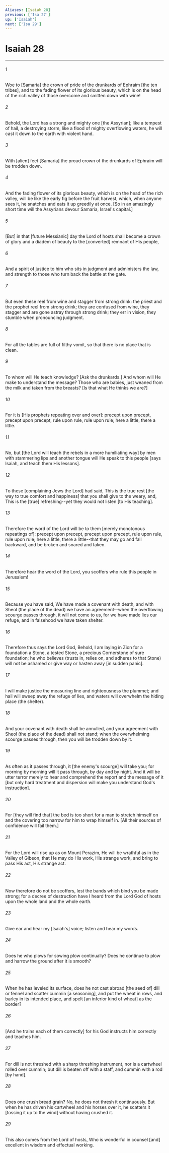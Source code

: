 ```yaml
---
Aliases: [Isaiah 28]
previous: ['Isa 27']
up: ['Isaiah']
next: ['Isa 29']
---
```

# Isaiah 28

***


###### 1 


Woe to [Samaria] the crown of pride of the drunkards of Ephraim [the ten tribes], and to the fading flower of its glorious beauty, which is on the head of the rich valley of those overcome and smitten down with wine! 


###### 2 


Behold, the Lord has a strong and mighty one [the Assyrian]; like a tempest of hail, a destroying storm, like a flood of mighty overflowing waters, he will cast it down to the earth with violent hand. 


###### 3 


With [alien] feet [Samaria] the proud crown of the drunkards of Ephraim will be trodden down. 


###### 4 


And the fading flower of its glorious beauty, which is on the head of the rich valley, will be like the early fig before the fruit harvest, which, when anyone sees it, he snatches and eats it up greedily at once. [So in an amazingly short time will the Assyrians devour Samaria, Israel's capital.] 


###### 5 


[But] in that [future Messianic] day the Lord of hosts shall become a crown of glory and a diadem of beauty to the [converted] remnant of His people, 


###### 6 


And a spirit of justice to him who sits in judgment and administers the law, and strength to those who turn back the battle at the gate. 


###### 7 


But even these reel from wine and stagger from strong drink: the priest and the prophet reel from strong drink; they are confused from wine, they stagger and are gone astray through strong drink; they err in vision, they stumble when pronouncing judgment. 


###### 8 


For all the tables are full of filthy vomit, so that there is no place that is clean. 


###### 9 


To whom will He teach knowledge? [Ask the drunkards.] And whom will He make to understand the message? Those who are babies, just weaned from the milk and taken from the breasts? [Is that what He thinks we are?] 


###### 10 


For it is [His prophets repeating over and over]: precept upon precept, precept upon precept, rule upon rule, rule upon rule; here a little, there a little. 


###### 11 


No, but [the Lord will teach the rebels in a more humiliating way] by men with stammering lips and another tongue will He speak to this people [says Isaiah, and teach them His lessons]. 


###### 12 


To these [complaining Jews the Lord] had said, This is the true rest [the way to true comfort and happiness] that you shall give to the weary, and, This is the [true] refreshing--yet they would not listen [to His teaching]. 


###### 13 


Therefore the word of the Lord will be to them [merely monotonous repeatings of]: precept upon precept, precept upon precept, rule upon rule, rule upon rule; here a little, there a little--that they may go and fall backward, and be broken and snared and taken. 


###### 14 


Therefore hear the word of the Lord, you scoffers who rule this people in Jerusalem! 


###### 15 


Because you have said, We have made a covenant with death, and with Sheol (the place of the dead) we have an agreement--when the overflowing scourge passes through, it will not come to us, for we have made lies our refuge, and in falsehood we have taken shelter. 


###### 16 


Therefore thus says the Lord God, Behold, I am laying in Zion for a foundation a Stone, a tested Stone, a precious Cornerstone of sure foundation; he who believes (trusts in, relies on, and adheres to that Stone) will not be ashamed or give way or hasten away [in sudden panic]. 


###### 17 


I will make justice the measuring line and righteousness the plummet; and hail will sweep away the refuge of lies, and waters will overwhelm the hiding place (the shelter). 


###### 18 


And your covenant with death shall be annulled, and your agreement with Sheol (the place of the dead) shall not stand; when the overwhelming scourge passes through, then you will be trodden down by it. 


###### 19 


As often as it passes through, it [the enemy's scourge] will take you; for morning by morning will it pass through, by day and by night. And it will be utter terror merely to hear and comprehend the report and the message of it [but only hard treatment and dispersion will make you understand God's instruction]. 


###### 20 


For [they will find that] the bed is too short for a man to stretch himself on and the covering too narrow for him to wrap himself in. [All their sources of confidence will fail them.] 


###### 21 


For the Lord will rise up as on Mount Perazim, He will be wrathful as in the Valley of Gibeon, that He may do His work, His strange work, and bring to pass His act, His strange act. 


###### 22 


Now therefore do not be scoffers, lest the bands which bind you be made strong; for a decree of destruction have I heard from the Lord God of hosts upon the whole land and the whole earth. 


###### 23 


Give ear and hear my [Isaiah's] voice; listen and hear my words. 


###### 24 


Does he who plows for sowing plow continually? Does he continue to plow and harrow the ground after it is smooth? 


###### 25 


When he has leveled its surface, does he not cast abroad [the seed of] dill or fennel and scatter cummin [a seasoning], and put the wheat in rows, and barley in its intended place, and spelt [an inferior kind of wheat] as the border? 


###### 26 


[And he trains each of them correctly] for his God instructs him correctly and teaches him. 


###### 27 


For dill is not threshed with a sharp threshing instrument, nor is a cartwheel rolled over cummin; but dill is beaten off with a staff, and cummin with a rod [by hand]. 


###### 28 


Does one crush bread grain? No, he does not thresh it continuously. But when he has driven his cartwheel and his horses over it, he scatters it [tossing it up to the wind] without having crushed it. 


###### 29 


This also comes from the Lord of hosts, Who is wonderful in counsel [and] excellent in wisdom and effectual working.
